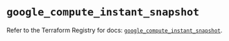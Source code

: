 # `google_compute_instant_snapshot`

Refer to the Terraform Registry for docs: [`google_compute_instant_snapshot`](https://registry.terraform.io/providers/hashicorp/google/6.48.0/docs/resources/compute_instant_snapshot).
